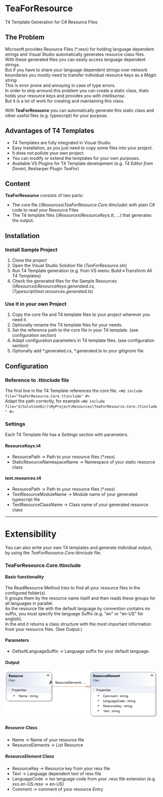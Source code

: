 # TeaForResource
T4 Template Generation for C# Resource Files

## The Problem

Microsoft provides Resource Files (*.resx) for holding language dependent strings and Visual Studio automatically generates resource class files.  
With these generated files you can easily access language dependent strings.  
But if you have to share your language dependent strings over network boundaries you mostly need to transfer individual resource keys as a *Magic string*.  
This is error prone and annoying in case of type errors.   
In order to ship arround this problem you can create a static class, thats holds your resource keys and provides you with *intellisense*.    
But it is a lot of work for creating and maintaining this class.

With **TeaForResource** you can automatically generate this static class and other useful files (e.g. typescript) for your purpose.

## Advantages of T4 Templates
- T4 Templates are fully integrated in Visual Studio.
- Easy installation, as you just need to copy some files into your project.
- It does not pollute your own project.
- You can modify or extend the templates for your own purposes.
- Available VS Plugins for T4 Template development (e.g. *T4 Editor from Devart*, Resharper Plugin *TeaFor*)

## Content

**TeaForResource** consists of two parts:

- The core file (*\Resources\TeaForResource.Core.ttinclude*) with plain C# code to read your Resource Files 
- The T4 template files (*\Resources\ResourceKeys.tt*, ...) that generates the output.

## Installation

### Install Sample Project 
1. Clone the project
2. Open the Visual Studio Solution file (*TeaForResource.sln*)
3. Run T4 Template generation (e.g. from VS menu: Build->Transform All T4 Templates)
4. Check the generated files for the Sample Resources (*\Resources\ResourceKeys.generated.cs*, *\Typescript\text.resources.generated.ts*)

### Use it in your own Project

1. Copy the core file and T4 template files to your project wherever you need it.
2. Optionally rename the T4 template files for your needs.
3. Set the reference path to the core file in your T4 template. (see configuration section)
3. Adapt configuration parameters in T4 template files. (see configuration section)
4. Optionally add *.generated.cs, *.generated.ts to your gitignore file

## Configuration

### Reference to .ttinclude file

The first line in the T4 Template references the core file.
`<#@ include file="TeaForResource.Core.ttinclude" #>`   
Adapt the path correctly, for example 
`<#@ include file="$(SolutionDir)\MyProject\Resources\TeaForResource.Core.ttinclude" #>`

### Settings

Each T4 Template file has a *Settings* section with parameters.

#### ResourceKeys.t4

+ ResourcePath -> Path to your resource files (*.resx)
+ StaticResourceNamespaceName -> Namespace of your static resource class

#### text.resources.t4

+ ResourcePath  -> Path to your resource files (*.resx)
+ TextResourceModuleName -> Module name of your generated typescript file
+ TextResourceClassName -> Class name of your generated resource class


----

# Extensibility

You can also write your own T4 templates and generate individual output,
by using the *TeaForResource.Core.ttinclude* file.

### TeaForResource.Core.ttinclude

#### Basic functionality

The ReadResource Method tries to find all your resource files in the configured folder(s).  
It groups them by the resource name itself and then reads these groups for all languages in parallel.   
As the resource file with the default language by convention contains no suffix, you must specify the
language Suffix (e.g. "en" or "en-US" for english).   
In the end it returns a class structure with the most important information from your resource files. 
(See Output.) 

#### Parameters

- DefaultLanguageSuffix -> Language suffix for your default language.

#### Output

![Diagram](SoftwareWizard.TeaForResource/docs/images/classDiagram.png)

##### Resource Class

- Name -> Name of your resource file
- ResourceElements -> List Resource

##### ResourceElement Class

- ResourceKey -> Resource key from your resx file
- Text -> Language dependent text of resx file
- LanguageCode -> Iso language code from your .resx file extension (e.g. xxx.en-US.resx -> en-US)
- Comment -> comment of your resource Entry

 









